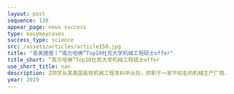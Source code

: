 ```yaml
---
layout: post
sequence: 138
appear_page: news success
type: easymaycases
success_type: science
src: /assets/articles/article150.jpg
title: "易美捷报丨“南方哈佛”Top10杜克大学机械工程硕士offer"
title_short: “南方哈佛”Top10杜克大学机械工程硕士offer
use_short_title: nan
description: Z同学从某美国高校机械工程本科毕业后，供职于一家不知名的机械生产厂商，做最基础的设计制图工作。对于大多数机械工程专业的本科生来说，四年的本科素质教育提供给他们通识课程的基本人文素养和几门专业基础课后，再进阶的内容就只能靠自己摸索。Z同学深深感受到对于更高精尖知识的无力，他希望能有合适的导师指导自己探索更前沿的技术领域。
year: 2019
---
```


